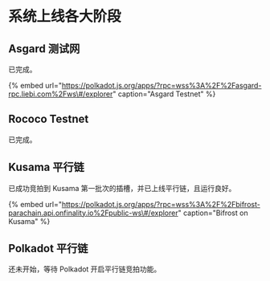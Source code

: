 # 系统上线各大阶段

## Asgard 测试网

已完成。

{% embed url="https://polkadot.js.org/apps/?rpc=wss%3A%2F%2Fasgard-rpc.liebi.com%2Fws\#/explorer" caption="Asgard Testnet" %}

## Rococo Testnet

已完成。

## Kusama 平行链

已成功竞拍到 Kusama 第一批次的插槽，并已上线平行链，且运行良好。

{% embed url="https://polkadot.js.org/apps/?rpc=wss%3A%2F%2Fbifrost-parachain.api.onfinality.io%2Fpublic-ws\#/explorer" caption="Bifrost on Kusama" %}

## Polkadot 平行链

还未开始，等待 Polkadot 开启平行链竞拍功能。





